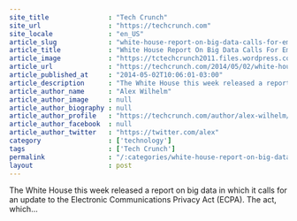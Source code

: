 ```yaml
---
site_title               : "Tech Crunch"
site_url                 : "https://techcrunch.com"
site_locale              : "en_US"
article_slug             : "white-house-report-on-big-data-calls-for-email-privacy-reform"
article_title            : "White House Report On Big Data Calls For Email Privacy Reform"
article_image            : "https://tctechcrunch2011.files.wordpress.com/2014/05/screen-shot-2014-05-02-at-12-26-18-pm.png?w=764&h=400&crop=1"
article_url              : "https://techcrunch.com/2014/05/02/white-house-report-on-big-data-calls-for-email-privacy-reform/"
article_published_at     : "2014-05-02T10:06:01-03:00"
article_description      : "The White House this week released a report on big data in which it calls for an update to the Electronic Communications Privacy Act (ECPA). The act, which..."
article_author_name      : "Alex Wilhelm"
article_author_image     : null
article_author_biography : null
article_author_profile   : "https://techcrunch.com/author/alex-wilhelm/"
article_author_facebook  : null
article_author_twitter   : "https://twitter.com/alex"
category                 : ['technology']
tags                     : ['Tech Crunch']
permalink                : "/:categories/white-house-report-on-big-data-calls-for-email-privacy-reform/"
layout                   : post
---
```


The White House this week released a report on big data in which it calls for an update to the Electronic Communications Privacy Act (ECPA). The act, which...
